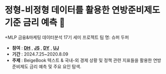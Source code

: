 #  정형-비정형 데이터를 활용한 연방준비제도 기준 금리 예측 🙂

\+MLP 금융&마케팅 데이터분석 17기 세미 프로젝트
팀 명: 슈퍼 두퍼


- __참여__ : [**DH**](https://github.com/superdupermulti17) , [**JS**](https://github.com/kimjuseong-99) , [**DY**](https://github.com/dybaek9) , [**UJ**](https://github.com/UngJinSeo) 
- __기간__ : 2024.7.25~2020.8.09
- __주제__ : BeigeBook 텍스트 & 국내-외 경제 상황 및 정책 관련 지표들을 활용한 연방준비제도 금리 예측 및 주요 요인 탐색.
  


